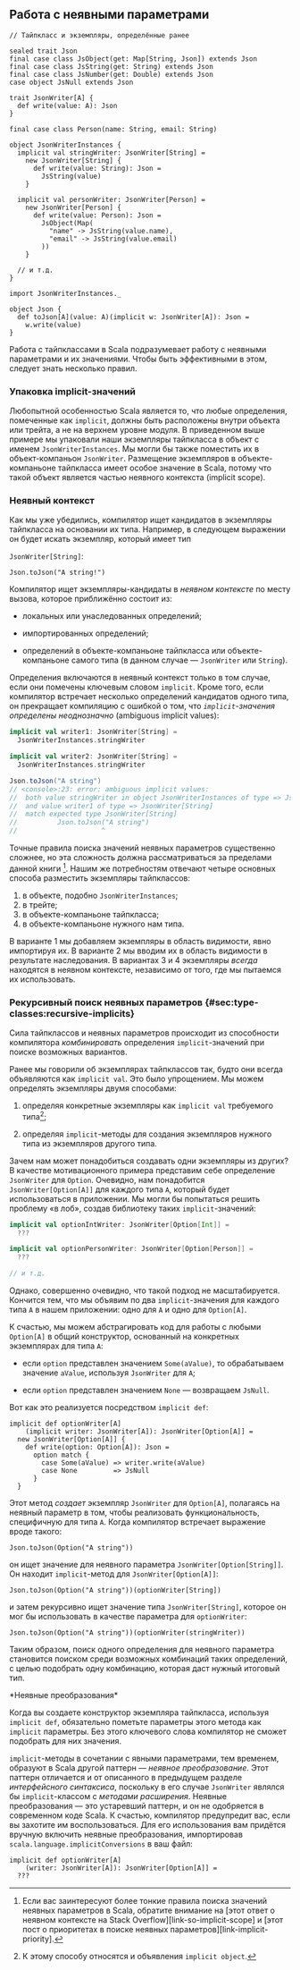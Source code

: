 ## Работа с неявными параметрами

```tut:book:invisible
// Тайпкласс и экземпляры, определённые ранее

sealed trait Json
final case class JsObject(get: Map[String, Json]) extends Json
final case class JsString(get: String) extends Json
final case class JsNumber(get: Double) extends Json
case object JsNull extends Json

trait JsonWriter[A] {
  def write(value: A): Json
}

final case class Person(name: String, email: String)

object JsonWriterInstances {
  implicit val stringWriter: JsonWriter[String] =
    new JsonWriter[String] {
      def write(value: String): Json =
        JsString(value)
    }

  implicit val personWriter: JsonWriter[Person] =
    new JsonWriter[Person] {
      def write(value: Person): Json =
        JsObject(Map(
          "name" -> JsString(value.name),
          "email" -> JsString(value.email)
        ))
    }

  // и т.д.
}

import JsonWriterInstances._

object Json {
  def toJson[A](value: A)(implicit w: JsonWriter[A]): Json =
    w.write(value)
}
```

Работа с тайпклассами в Scala 
подразумевает работу с неявными параметрами и их значениями.
Чтобы быть эффективными в этом, следует знать несколько правил.

### Упаковка implicit-значений

Любопытной особенностью Scala является то, 
что любые определения, помеченные как `implicit`, должны быть расположены 
внутри объекта или трейта, а не на верхнем уровне модуля.
В приведенном выше примере мы упаковали наши экземпляры тайпкласса
в объект с именем `JsonWriterInstances`.
Мы могли бы также поместить их 
в объект-компаньон `JsonWriter`.
Размещение экземпляров в объекте-компаньоне тайпкласса
имеет особое значение в Scala, 
потому что такой объект является частью неявного контекста (implicit scope).

### Неявный контекст

Как мы уже убедились, компилятор ищет
кандидатов в экземпляры тайпкласса на основании их типа.
Например, в следующем выражении
он будет искать экземпляр, который имеет тип

`JsonWriter[String]`:

```tut:book:silent
Json.toJson("A string!")
```

Компилятор ищет экземпляры-кандидаты
в *неявном контексте* по месту вызова, 
которое приближённо состоит из:

- локальных или унаследованных определений;

- импортированных определений;

- определений в объекте-компаньоне тайпкласса
  или объекте-компаньоне самого типа 
  (в данном случае — `JsonWriter` или `String`).

Определения включаются в неявный контекст только в том случае,
если они помечены ключевым словом `implicit`.
Кроме того, если компилятор встречает несколько определений кандидатов одного типа,
он прекращает компиляцию с ошибкой о том, 
что *`implicit`-значения определены неоднозначно* (ambiguous implicit values):

```scala
implicit val writer1: JsonWriter[String] =
  JsonWriterInstances.stringWriter

implicit val writer2: JsonWriter[String] =
  JsonWriterInstances.stringWriter

Json.toJson("A string")
// <console>:23: error: ambiguous implicit values:
//  both value stringWriter in object JsonWriterInstances of type => JsonWriter[String]
//  and value writer1 of type => JsonWriter[String]
//  match expected type JsonWriter[String]
//          Json.toJson("A string")
//                     ^
```

Точные правила поиска значений неявных параметров существенно сложнее, 
но эта сложность должна рассматриваться за пределами данной книги [^implicit-search].
Нашим же потребностям отвечают четыре основных способа разместить экземпляры тайпклассов:

1. в объекте, подобно `JsonWriterInstances`;
2. в трейте;
3. в объекте-компаньоне тайпкласса;
4. в объекте-компаньоне нужного нам типа.

В варианте 1 мы добавляем экземпляры в область видимости, явно импортируя их.
В варианте 2 мы вводим их в область видимости в результате наследования.
В вариантах 3 и 4 экземпляры *всегда* находятся в неявном контексте,
независимо от того, где мы пытаемся их использовать.

[^implicit-search]: Если вас заинтересуют более тонкие правила 
поиска значений неявных параметров в Scala,
обратите внимание на [этот ответ о неявном контексте на Stack Overflow][link-so-implicit-scope]
и [этот пост о приоритетах в поиске неявных параметров][link-implicit-priority].

### Рекурсивный поиск неявных параметров {#sec:type-classes:recursive-implicits}

Сила тайпклассов и неявных параметров происходит 
из способности компилятора *комбинировать* определения `implicit`-значений 
при поиске возможных вариантов.

Ранее мы говорили об экземплярах тайпклассов так, 
будто они всегда объявляются как `implicit val`. 
Это было упрощением.
Мы можем определять экземпляры двумя способами:

1. определяя конкретные экземпляры 
   как `implicit val` требуемого типа[^implicit-objects];

2. определяя `implicit`-методы для создания экземпляров 
   нужного типа из экземпляров другого типа.

[^implicit-objects]: К этому способу относятся и объявления `implicit object`.

Зачем нам может понадобиться создавать одни экземпляры из других?
В качестве мотивационного примера 
представим себе определение `JsonWriter` для `Option`.
Очевидно, нам понадобится `JsonWriter[Option[A]]` 
для каждого типа `A`, который будет использоваться в приложении.
Мы могли бы попытаться решить проблему «в лоб», 
создав библиотеку таких `implicit`-значений:

```scala
implicit val optionIntWriter: JsonWriter[Option[Int]] =
  ???

implicit val optionPersonWriter: JsonWriter[Option[Person]] =
  ???

// и т.д.
```

Однако, совершенно очевидно, что такой подход не масштабируется.
Кончится тем, что мы объявим по два `implicit`-значения 
для каждого типа `A` в нашем приложении: 
одно для `A` и одно для `Option[A]`.

К счастью, мы можем абстрагировать код для работы с любыми `Option[A]` 
в общий конструктор, основанный на конкретных экземплярах для типа `A`:

- если `option` представлен значением `Some(aValue)`, 
  то обрабатываем значение `aValue`, используя `JsonWriter` для `A`;

- если `option` представлен значением `None` — возвращаем `JsNull`.

Вот как это реализуется посредством `implicit def`:

```tut:book:silent
implicit def optionWriter[A]
    (implicit writer: JsonWriter[A]): JsonWriter[Option[A]] =
  new JsonWriter[Option[A]] {
    def write(option: Option[A]): Json =
      option match {
        case Some(aValue) => writer.write(aValue)
        case None         => JsNull
      }
  }
```

Этот метод *создает*  экземпляр `JsonWriter` для `Option[A]`, 
полагаясь на неявный параметр в том, чтобы реализовать функциональность, 
специфичную для типа `A`.
Когда компилятор встречает выражение вроде такого:

```tut:book:silent
Json.toJson(Option("A string"))
```

он ищет значение для неявного параметра `JsonWriter[Option[String]]`.
Он находит `implicit`-метод для `JsonWriter[Option[A]]`:

```tut:book:silent
Json.toJson(Option("A string"))(optionWriter[String])
```

и затем рекурсивно ищет значение типа `JsonWriter[String]`, 
которое он мог бы использовать в качестве параметра для `optionWriter`:

```tut:book:silent
Json.toJson(Option("A string"))(optionWriter(stringWriter))
```

Таким образом, поиск одного определения для неявного параметра 
становится поиском среди возможных комбинаций таких определений,
с целью подобрать одну комбинацию, 
которая даст нужный итоговый тип.

<div class="callout callout-warning">
*Неявные преобразования*

Когда вы создаете конструктор экземпляра тайпкласса, 
используя `implicit def`, 
обязательно пометьте параметры этого метода 
как `implicit` параметры.
Без этого ключевого слова компилятор 
не сможет подобрать для них значения.

`implicit`-методы в сочетании с явными параметрами, 
тем временем, образуют в Scala другой паттерн — *неявное преобразование*. 
Этот паттерн отличается и от описанного в предыдущем разделе *интерфейсного синтаксиса*, 
поскольку в его случае `JsonWriter` являлся бы `implicit`-классом с *методами расширения*.
Неявные преобразования — это устаревший паттерн, 
и он не одобряется в современном коде Scala.
К счастью, компилятор предупредит вас, если вы захотите им воспользоваться.
Для его использования вам придётся вручную включить неявные преобразования, 
импортировав `scala.language.implicitConversions` в ваш файл:

```tut:book:fail
implicit def optionWriter[A]
    (writer: JsonWriter[A]): JsonWriter[Option[A]] =
  ???
```
</div>
